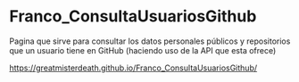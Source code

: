 # Franco_ConsultaUsuariosGithub
Pagina que sirve para consultar los datos personales públicos y repositorios que un usuario tiene en GitHub (haciendo uso de la API que esta ofrece)

https://greatmisterdeath.github.io/Franco_ConsultaUsuariosGithub/
